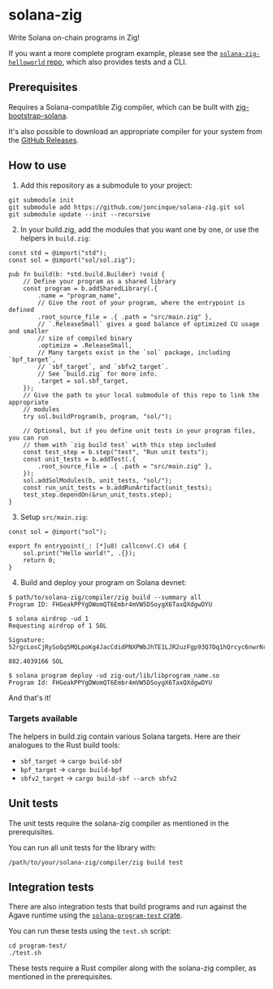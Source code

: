 # solana-zig

Write Solana on-chain programs in Zig!

If you want a more complete program example, please see the
[`solana-zig-helloworld` repo](https://github.com/joncinque/solana-zig-helloworld),
which also provides tests and a CLI.

## Prerequisites

Requires a Solana-compatible Zig compiler, which can be built with
[zig-bootstrap-solana](https://github.com/joncinque/zig-bootstrap-solana).

It's also possible to download an appropriate compiler for your system from the
[GitHub Releases](https://github.com/joncinque/zig-bootstrap-solana/releases).

## How to use

1. Add this repository as a submodule to your project:

```console
git submodule init
git submodule add https://github.com/joncinque/solana-zig.git sol
git submodule update --init --recursive
```

2. In your build.zig, add the modules that you want one by one, or use the
helpers in `build.zig`:

```zig
const std = @import("std");
const sol = @import("sol/sol.zig");

pub fn build(b: *std.build.Builder) !void {
    // Define your program as a shared library
    const program = b.addSharedLibrary(.{
        .name = "program_name",
        // Give the root of your program, where the entrypoint is defined
        .root_source_file = .{ .path = "src/main.zig" },
        // `.ReleaseSmall` gives a good balance of optimized CU usage and smaller
        // size of compiled binary
        .optimize = .ReleaseSmall,
        // Many targets exist in the `sol` package, including `bpf_target`,
        // `sbf_target`, and `sbfv2_target`.
        // See `build.zig` for more info.
        .target = sol.sbf_target,
    });
    // Give the path to your local submodule of this repo to link the appropriate
    // modules
    try sol.buildProgram(b, program, "sol/");

    // Optional, but if you define unit tests in your program files, you can run
    // them with `zig build test` with this step included
    const test_step = b.step("test", "Run unit tests");
    const unit_tests = b.addTest(.{
        .root_source_file = .{ .path = "src/main.zig" },
    });
    sol.addSolModules(b, unit_tests, "sol/");
    const run_unit_tests = b.addRunArtifact(unit_tests);
    test_step.dependOn(&run_unit_tests.step);
}
```

3. Setup `src/main.zig`:

```zig
const sol = @import("sol");

export fn entrypoint(_: [*]u8) callconv(.C) u64 {
    sol.print("Hello world!", .{});
    return 0;
}
```

4. Build and deploy your program on Solana devnet:

```console
$ path/to/solana-zig/compiler/zig build --summary all
Program ID: FHGeakPPYgDWomQT6Embr4mVW5DSoygX6TaxQXdgwDYU

$ solana airdrop -ud 1
Requesting airdrop of 1 SOL

Signature: 52rgcLosCjRySoQq5MQLpoKg4JacCdidPNXPWbJhTE1LJR2uzFgp93Q7Dq1hQrcyc6nwrNrieoN54GpyNe8H4j3T

882.4039166 SOL

$ solana program deploy -ud zig-out/lib/libprogram_name.so
Program Id: FHGeakPPYgDWomQT6Embr4mVW5DSoygX6TaxQXdgwDYU
```

And that's it!

### Targets available

The helpers in build.zig contain various Solana targets. Here are their analogues
to the Rust build tools:

* `sbf_target` -> `cargo build-sbf`
* `bpf_target` -> `cargo build-bpf`
* `sbfv2_target` -> `cargo build-sbf --arch sbfv2`

## Unit tests

The unit tests require the solana-zig compiler as mentioned in the prerequisites.

You can run all unit tests for the library with:

```console
/path/to/your/solana-zig/compiler/zig build test
```

## Integration tests

There are also integration tests that build programs and run against the Agave
runtime using the
[`solana-program-test` crate](https://crates.io/solana-program-test).

You can run these tests using the `test.sh` script:

```console
cd program-test/
./test.sh
```

These tests require a Rust compiler along with the solana-zig compiler, as
mentioned in the prerequisites.
